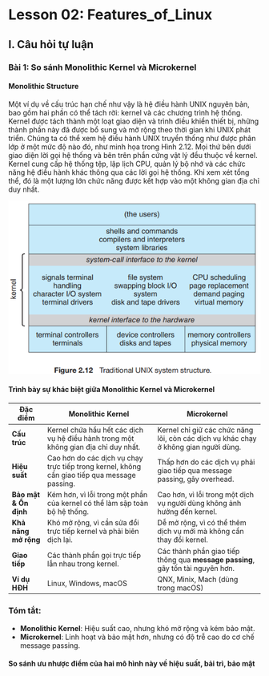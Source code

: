 # Lesson 02: Features_of_Linux

## I. Câu hỏi tự luận

### Bài 1: So sánh Monolithic Kernel và Microkernel

#### Monolithic Structure

Một ví dụ về cấu trúc hạn chế như vậy là hệ điều hành UNIX nguyên bản, bao gồm hai phần có thể tách rời: kernel và các chương trình hệ thống. Kernel được tách thành một loạt giao diện và trình điều khiển thiết bị, những thành phần này đã được bổ sung và mở rộng theo thời gian khi UNIX phát triển. Chúng ta có thể xem hệ điều hành UNIX truyền thống như được phân lớp ở một mức độ nào đó, như minh họa trong Hình 2.12. Mọi thứ bên dưới giao diện lời gọi hệ thống và bên trên phần cứng vật lý đều thuộc về kernel. Kernel cung cấp hệ thống tệp, lập lịch CPU, quản lý bộ nhớ và các chức năng hệ điều hành khác thông qua các lời gọi hệ thống. Khi xem xét tổng thể, đó là một lượng lớn chức năng được kết hợp vào một không gian địa chỉ duy nhất.

![Alt text](..\images\Figure_2_12.png)

#### Trình bày sự khác biệt giữa Monolithic Kernel và Microkernel


| Đặc điểm              | Monolithic Kernel                                  | Microkernel                                      |
|----------------------|------------------------------------------------|------------------------------------------------|
| **Cấu trúc**        | Kernel chứa hầu hết các dịch vụ hệ điều hành trong một không gian địa chỉ duy nhất. | Kernel chỉ giữ các chức năng lõi, còn các dịch vụ khác chạy ở không gian người dùng. |
| **Hiệu suất**       | Cao hơn do các dịch vụ chạy trực tiếp trong kernel, không cần giao tiếp qua message passing. | Thấp hơn do các dịch vụ phải giao tiếp qua message passing, gây overhead. |
| **Bảo mật & Ổn định** | Kém hơn, vì lỗi trong một phần của kernel có thể làm sập toàn bộ hệ thống. | Cao hơn, vì lỗi trong một dịch vụ người dùng không ảnh hưởng đến kernel. |
| **Khả năng mở rộng** | Khó mở rộng, vì cần sửa đổi trực tiếp kernel và phải biên dịch lại. | Dễ mở rộng, vì có thể thêm dịch vụ mới mà không cần thay đổi kernel. |
| **Giao tiếp**       | Các thành phần gọi trực tiếp lẫn nhau trong kernel. | Các thành phần giao tiếp thông qua **message passing**, gây tốn tài nguyên hơn. |
| **Ví dụ HĐH**       | Linux, Windows, macOS                             | QNX, Minix, Mach (dùng trong macOS) |

### Tóm tắt:
- **Monolithic Kernel**: Hiệu suất cao, nhưng khó mở rộng và kém bảo mật.
- **Microkernel**: Linh hoạt và bảo mật hơn, nhưng có độ trễ cao do cơ chế message passing.

#### So sánh ưu nhược điểm của hai mô hình này về hiệu suất, bải trì, bảo mật